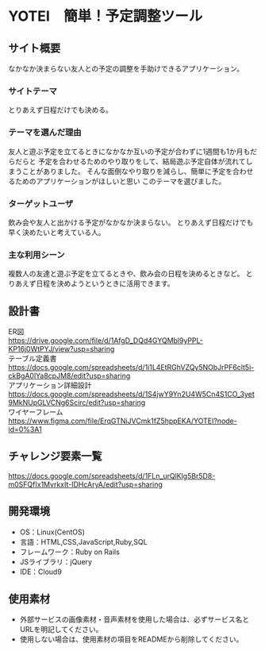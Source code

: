 # YOTEI　簡単！予定調整ツール

## サイト概要
なかなか決まらない友人との予定の調整を手助けできるアプリケーション。

### サイトテーマ
とりあえず日程だけでも決める。

### テーマを選んだ理由
友人と遊ぶ予定を立てるときになかなか互いの予定が合わずに1週間も1か月もだらだらと
予定を合わせるためのやり取りをして、結局遊ぶ予定自体が流れてしまうことがありました。
そんな面倒なやり取りを減らし、簡単に予定を合わせるためのアプリケーションがほしいと思い
このテーマを選びました。

### ターゲットユーザ
飲み会や友人と出かける予定がなかなか決まらない。
とりあえず日程だけでも早く決めたいと考えている人。

### 主な利用シーン
複数人の友達と遊ぶ予定を立てるときや、飲み会の日程を決めるときなど。
とりあえず日程を決めようというときに活用できます。

## 設計書
ER図<br>
<https://drive.google.com/file/d/1AfgD_DQd4GYQMbl9yPPL-KP16j0WtPYJ/view?usp=sharing><br>
テーブル定義書<br>
<https://docs.google.com/spreadsheets/d/1i1L4EtRGhVZQy5NObJrPF6clt5i-ckBgA0lYa8cpJM8/edit?usp=sharing><br>
アプリケーション詳細設計<br>
<https://docs.google.com/spreadsheets/d/1S4jwY9Yn2U4W5Cn4S1CO_3yet9MkNUpGLVCNg6Scirc/edit?usp=sharing><br>
ワイヤーフレーム<br>
<https://www.figma.com/file/ErqGTNiJVCmk1fZ5hppEKA/YOTEI?node-id=0%3A1> <br>

## チャレンジ要素一覧
<https://docs.google.com/spreadsheets/d/1FLn_urQlKlg5Br5D8-m0SFQfIx1MvrkxIt-IDHcAryA/edit?usp=sharing>

## 開発環境
- OS：Linux(CentOS)
- 言語：HTML,CSS,JavaScript,Ruby,SQL
- フレームワーク：Ruby on Rails
- JSライブラリ：jQuery
- IDE：Cloud9

## 使用素材
- 外部サービスの画像素材・音声素材を使用した場合は、必ずサービス名とURLを明記してください。
- 使用しない場合は、使用素材の項目をREADMEから削除してください。
